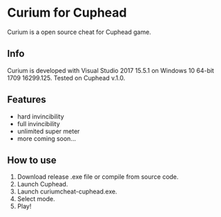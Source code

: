 # Curium for Cuphead
Curium is a open source cheat for Cuphead game.
## Info
Curium is developed with Visual Studio 2017 15.5.1 on Windows 10 64-bit 1709 16299.125.
Tested on Cuphead v.1.0.
## Features
- hard invincibility
- full invincibility
- unlimited super meter
- more coming soon...
## How to use
1. Download release .exe file or compile from source code.
1. Launch Cuphead.
1. Launch curiumcheat-cuphead.exe.
1. Select mode.
1. Play!
